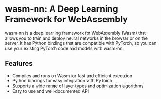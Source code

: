 
# wasm-nn: A Deep Learning Framework for WebAssembly

wasm-nn is a deep learning framework for WebAssembly (Wasm) that allows you to train and deploy neural networks in the browser or on the server. It has Python bindings that are compatible with PyTorch, so you can use your existing PyTorch code and models with wasm-nn.

## Features

- Compiles and runs on Wasm for fast and efficient execution
- Python bindings for easy integration with PyTorch
- Supports a wide range of layer types and optimization algorithms
- Easy to use and well-documented API